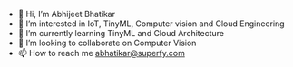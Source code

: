 - 👋 Hi, I’m Abhijeet Bhatikar
- 👀 I’m interested in IoT, TinyML, Computer vision and Cloud Engineering
- 🌱 I’m currently learning TinyML and Cloud Architecture
- 💞️ I’m looking to collaborate on Computer Vision
- 📫 How to reach me abhatikar@superfy.com

<!---
ataoglas/ataoglas is a ✨ special ✨ repository because its `README.md` (this file) appears on your GitHub profile.
You can click the Preview link to take a look at your changes.
--->
